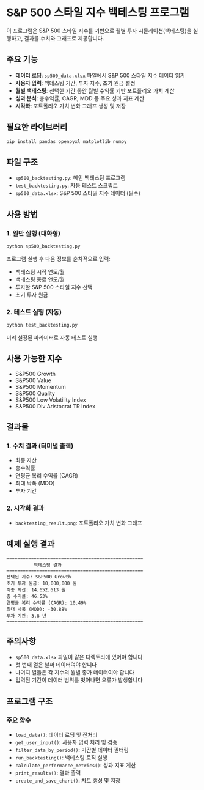 # S&P 500 스타일 지수 백테스팅 프로그램

이 프로그램은 S&P 500 스타일 지수를 기반으로 월별 투자 시뮬레이션(백테스팅)을 실행하고, 결과를 수치와 그래프로 제공합니다.

## 주요 기능

- **데이터 로딩**: `sp500_data.xlsx` 파일에서 S&P 500 스타일 지수 데이터 읽기
- **사용자 입력**: 백테스팅 기간, 투자 지수, 초기 원금 설정
- **월별 백테스팅**: 선택한 기간 동안 월별 수익률 기반 포트폴리오 가치 계산
- **성과 분석**: 총수익률, CAGR, MDD 등 주요 성과 지표 계산
- **시각화**: 포트폴리오 가치 변화 그래프 생성 및 저장

## 필요한 라이브러리

```bash
pip install pandas openpyxl matplotlib numpy
```

## 파일 구조

- `sp500_backtesting.py`: 메인 백테스팅 프로그램
- `test_backtesting.py`: 자동 테스트 스크립트
- `sp500_data.xlsx`: S&P 500 스타일 지수 데이터 (필수)

## 사용 방법

### 1. 일반 실행 (대화형)
```bash
python sp500_backtesting.py
```

프로그램 실행 후 다음 정보를 순차적으로 입력:
- 백테스팅 시작 연도/월
- 백테스팅 종료 연도/월  
- 투자할 S&P 500 스타일 지수 선택
- 초기 투자 원금

### 2. 테스트 실행 (자동)
```bash
python test_backtesting.py
```

미리 설정된 파라미터로 자동 테스트 실행

## 사용 가능한 지수

- S&P500 Growth
- S&P500 Value
- S&P500 Momentum
- S&P500 Quality
- S&P500 Low Volatility Index
- S&P500 Div Aristocrat TR Index

## 결과물

### 1. 수치 결과 (터미널 출력)
- 최종 자산
- 총수익률
- 연평균 복리 수익률 (CAGR)
- 최대 낙폭 (MDD)
- 투자 기간

### 2. 시각화 결과
- `backtesting_result.png`: 포트폴리오 가치 변화 그래프

## 예제 실행 결과

```
==================================================
          백테스팅 결과
==================================================
선택된 지수: S&P500 Growth
초기 투자 원금: 10,000,000 원
최종 자산: 14,652,613 원
총 수익률: 46.53%
연평균 복리 수익률 (CAGR): 10.49%
최대 낙폭 (MDD): -30.88%
투자 기간: 3.8 년
==================================================
```

## 주의사항

- `sp500_data.xlsx` 파일이 같은 디렉토리에 있어야 합니다
- 첫 번째 열은 날짜 데이터여야 합니다
- 나머지 열들은 각 지수의 월별 종가 데이터여야 합니다
- 입력된 기간이 데이터 범위를 벗어나면 오류가 발생합니다

## 프로그램 구조

### 주요 함수
- `load_data()`: 데이터 로딩 및 전처리
- `get_user_input()`: 사용자 입력 처리 및 검증
- `filter_data_by_period()`: 기간별 데이터 필터링
- `run_backtesting()`: 백테스팅 로직 실행
- `calculate_performance_metrics()`: 성과 지표 계산
- `print_results()`: 결과 출력
- `create_and_save_chart()`: 차트 생성 및 저장